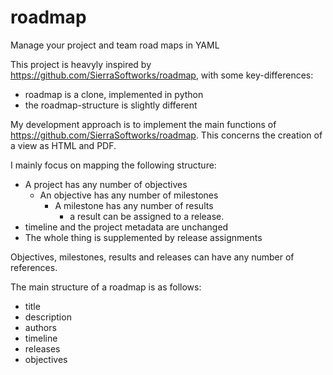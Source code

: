 # roadmap
Manage your project and team road maps in YAML

This project is heavyly inspired by https://github.com/SierraSoftworks/roadmap, with some key-differences:
 - roadmap is a clone, implemented in python
 - the roadmap-structure is slightly different

My development approach is to implement the main functions of https://github.com/SierraSoftworks/roadmap. This concerns the creation of a view as HTML and PDF.

I mainly focus on mapping the following structure:
 - A project has any number of objectives
    - An objective has any number of milestones
        - A milestone has any number of results
            - a result can be assigned to a release.
- timeline and the project metadata are unchanged
- The whole thing is supplemented by release assignments

Objectives, milestones, results and releases can have any number of references.

The main structure of a roadmap is as follows:
- title
- description
- authors
- timeline
- releases
- objectives

